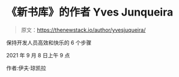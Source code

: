 # 《新书库》的作者 Yves Junqueira

> 原文：<https://thenewstack.io/author/yvesjuqueira/>

保持开发人员高效和快乐的 6 个步骤

2021 年 9 月 8 日上午 9 点

作者:伊夫·琼凯拉
